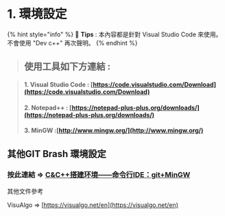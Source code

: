 # 1. 環境設定

{% hint style="info" %}
🧙 **Tips** : 本內容都是針對 Visual Studio Code 來使用。不會使用 "Dev c++" 再次聲明。
{% endhint %}

> ## 使用工具如下方連結  :

> #### 1. Visual Studio Code : [https://code.visualstudio.com/Download](https://code.visualstudio.com/Download)
>
> ####  2. Notepad++ : [https://notepad-plus-plus.org/downloads/](https://notepad-plus-plus.org/downloads/)
>
> ####  3. MinGW :[http://www.mingw.org/](http://www.mingw.org/)



## 其他GIT Brash 環境設定

### 按此連結 =&gt;   [C&C++搭建环境——命令行IDE：git+MinGW](https://blog.csdn.net/zxng_work/article/details/78515486#%E4%B8%8B%E8%BD%BD%E5%AE%89%E8%A3%85git%E4%B8%8Emingw)



其他文件參考

VisuAlgo =&gt; [https://visualgo.net/en](https://visualgo.net/en)





